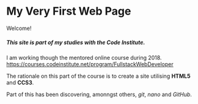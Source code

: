 # My Very First Web Page

Welcome!

##### This site is part of my studies with the Code Institute.

I am working though the mentored online course during 2018.
https://courses.codeinstitute.net/program/FullstackWebDeveloper

The rationale on this part of the course is to create a site utilising **HTML5**
and **CCS3**.

Part of this has been discovering, amonngst others, *git*, *nano* and *GitHub*.

  
  
  
